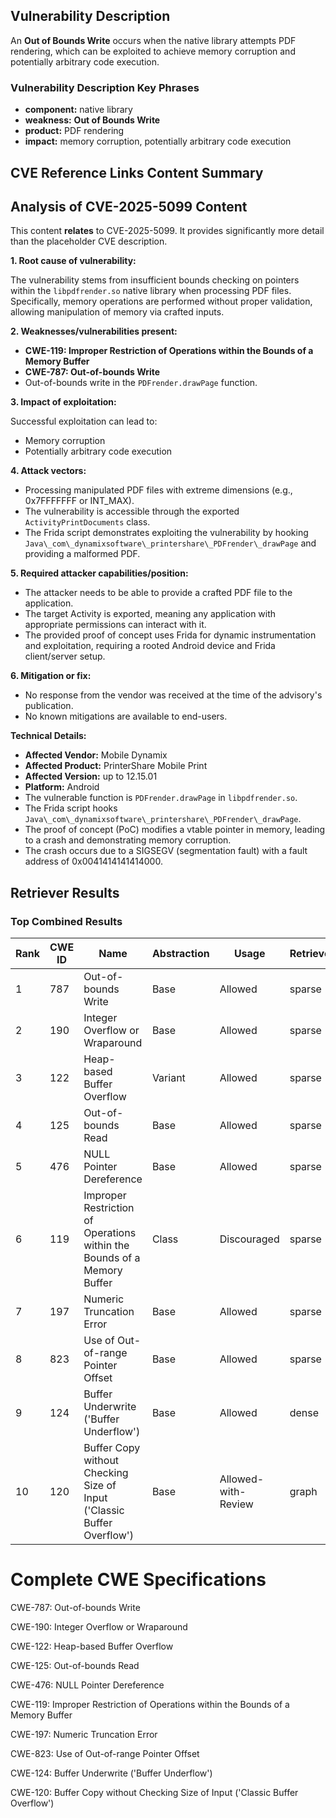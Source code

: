 ## Vulnerability Description
An **Out of Bounds Write** occurs when the native library attempts PDF rendering, which can be exploited to achieve memory corruption and potentially arbitrary code execution.

### Vulnerability Description Key Phrases
- **component:** native library
- **weakness:** **Out of Bounds Write**
- **product:** PDF rendering
- **impact:** memory corruption, potentially arbitrary code execution

## CVE Reference Links Content Summary
## Analysis of CVE-2025-5099 Content

This content **relates** to CVE-2025-5099. It provides significantly more detail than the placeholder CVE description.

**1. Root cause of vulnerability:**

The vulnerability stems from insufficient bounds checking on pointers within the `libpdfrender.so` native library when processing PDF files. Specifically, memory operations are performed without proper validation, allowing manipulation of memory via crafted inputs.

**2. Weaknesses/vulnerabilities present:**

*   **CWE-119: Improper Restriction of Operations within the Bounds of a Memory Buffer**
*   **CWE-787: Out-of-bounds Write**
*   Out-of-bounds write in the `PDFrender.drawPage` function.

**3. Impact of exploitation:**

Successful exploitation can lead to:

*   Memory corruption
*   Potentially arbitrary code execution

**4. Attack vectors:**

*   Processing manipulated PDF files with extreme dimensions (e.g., 0x7FFFFFFF or INT\_MAX).
*   The vulnerability is accessible through the exported `ActivityPrintDocuments` class.
*   The Frida script demonstrates exploiting the vulnerability by hooking `Java\_com\_dynamixsoftware\_printershare\_PDFrender\_drawPage` and providing a malformed PDF.

**5. Required attacker capabilities/position:**

*   The attacker needs to be able to provide a crafted PDF file to the application.
*   The target Activity is exported, meaning any application with appropriate permissions can interact with it.
*   The provided proof of concept uses Frida for dynamic instrumentation and exploitation, requiring a rooted Android device and Frida client/server setup.

**6. Mitigation or fix:**

*   No response from the vendor was received at the time of the advisory's publication.
*   No known mitigations are available to end-users.

**Technical Details:**

*   **Affected Vendor:** Mobile Dynamix
*   **Affected Product:** PrinterShare Mobile Print
*   **Affected Version:** up to 12.15.01
*   **Platform:** Android
*   The vulnerable function is `PDFrender.drawPage` in `libpdfrender.so`.
*   The Frida script hooks `Java\_com\_dynamixsoftware\_printershare\_PDFrender\_drawPage`.
*   The proof of concept (PoC) modifies a vtable pointer in memory, leading to a crash and demonstrating memory corruption.
*   The crash occurs due to a SIGSEGV (segmentation fault) with a fault address of 0x0041414141414000.

## Retriever Results

### Top Combined Results

| Rank | CWE ID | Name | Abstraction | Usage  | Retrievers | Individual Scores |
|------|--------|------|-------------|-------|------------|-------------------|
| 1 | 787 | Out-of-bounds Write | Base | Allowed | sparse | 0.227 |
| 2 | 190 | Integer Overflow or Wraparound | Base | Allowed | sparse | 0.217 |
| 3 | 122 | Heap-based Buffer Overflow | Variant | Allowed | sparse | 0.203 |
| 4 | 125 | Out-of-bounds Read | Base | Allowed | sparse | 0.202 |
| 5 | 476 | NULL Pointer Dereference | Base | Allowed | sparse | 0.196 |
| 6 | 119 | Improper Restriction of Operations within the Bounds of a Memory Buffer | Class | Discouraged | sparse | 0.193 |
| 7 | 197 | Numeric Truncation Error | Base | Allowed | sparse | 0.193 |
| 8 | 823 | Use of Out-of-range Pointer Offset | Base | Allowed | sparse | 0.187 |
| 9 | 124 | Buffer Underwrite ('Buffer Underflow') | Base | Allowed | dense | 0.578 |
| 10 | 120 | Buffer Copy without Checking Size of Input ('Classic Buffer Overflow') | Base | Allowed-with-Review | graph | 0.003 |



# Complete CWE Specifications

CWE-787: Out-of-bounds Write

CWE-190: Integer Overflow or Wraparound

CWE-122: Heap-based Buffer Overflow

CWE-125: Out-of-bounds Read

CWE-476: NULL Pointer Dereference

CWE-119: Improper Restriction of Operations within the Bounds of a Memory Buffer

CWE-197: Numeric Truncation Error

CWE-823: Use of Out-of-range Pointer Offset

CWE-124: Buffer Underwrite ('Buffer Underflow')

CWE-120: Buffer Copy without Checking Size of Input ('Classic Buffer Overflow')